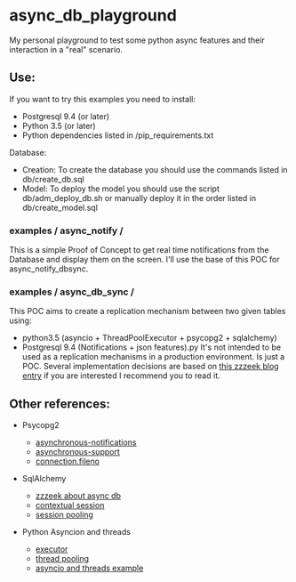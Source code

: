 # async_db_playground

My personal playground to test some python async features and their interaction in a "real" scenario.   

## Use:

If you want to try this examples you need to install:
* Postgresql 9.4 (or later) 
* Python 3.5 (or later)
* Python dependencies listed in /pip_requirements.txt 

Database:
* Creation: To create the database you should use the commands listed in db/create_db.sql
* Model: To deploy the model you should use the script db/adm_deploy_db.sh or manually deploy it in the order listed in db/create_model.sql

### examples / async_notify /

This is a simple Proof of Concept to get real time notifications from the Database and display them on the screen.
I'll use the base of this POC for async_notify_dbsync. 
 
### examples / async_db_sync /

This POC aims to create a replication mechanism between two given tables using:
* python3.5 (asyncio + ThreadPoolExecutor +  psycopg2 + sqlalchemy)
* Postgresql 9.4 (Notifications + json features).py
It's not intended to be used as a replication mechanisms in a production environment. Is just a POC.
Several implementation decisions are based on [this zzzeek blog entry](http://techspot.zzzeek.org/2015/02/15/asynchronous-python-and-databases/) if you are interested I recommend you to read it.
 
## Other references: 

* Psycopg2 
  * [asynchronous-notifications](http://initd.org/psycopg/docs/advanced.html#asynchronous-notifications)
  * [asynchronous-support](http://initd.org/psycopg/docs/advanced.html#asynchronous-support)
  * [connection.fileno](http://initd.org/psycopg/docs/connection.html#connection.fileno)

* SqlAlchemy
  * [zzzeek about async db](http://techspot.zzzeek.org/2015/02/15/asynchronous-python-and-databases/)
  * [contextual session](http://docs.sqlalchemy.org/en/latest/orm/contextual.html)
  * [session pooling](http://docs.sqlalchemy.org/en/latest/core/pooling.html)

* Python Asyncion and threads
  * [executor](https://docs.python.org/3/library/asyncio-eventloop.html#executor)
  * [thread pooling](https://docs.python.org/3/library/concurrent.futures.html)
  * [asyncio and threads example](http://stackoverflow.com/questions/28492103/how-to-combine-python-asyncio-with-threads) 